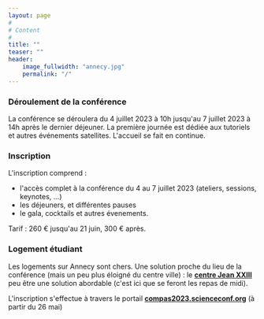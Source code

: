 ```yaml
---
layout: page
#
# Content
#
title: ""
teaser: ""
header:
    image_fullwidth: "annecy.jpg"
    permalink: "/"
---
```



### **Déroulement de la conférence**
La conférence se déroulera du 4 juillet 2023 à 10h jusqu'au 7 juillet 2023 à 14h après le dernier déjeuner. La première journée est dédiée aux tutoriels et autres événements satellites. L'accueil se fait en continue.


### **Inscription**

L'inscription comprend :
  * l'accès complet à la conférence du 4 au 7 juillet 2023 (ateliers, sessions, keynotes, ...)
  * les déjeuners, et différentes pauses
  * le gala, cocktails et autres évenements.
  
Tarif : 260 € jusqu'au 21 juin, 300 € après.

### **Logement étudiant**

Les logements sur Annecy sont chers. Une solution proche du lieu de la
conférence (mais un peu plus éloigné du centre ville) : le **[centre
Jean XXIII](https://www.centrejean23.com/)** peu être une solution
abordable (c'est ici que se feront les repas de midi).

L'inscription s'effectue à travers le portail **[compas2023.scienceconf.org](https://compas2023.sciencesconf.org/)** (à partir du 26 mai)


